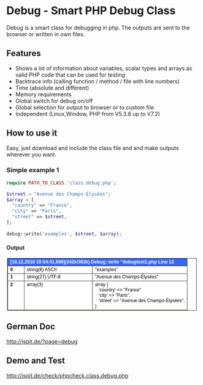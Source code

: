 # Debug - Smart PHP Debug Class

Debug is a smart class for debugging in php. 
The outputs are sent to the browser or written in own files.

## Features

- Shows a lot of information about variables, scalar types and arrays as valid PHP code that can be used for testing
- Backtrace info (calling function / method / file with line numbers)
- Time (absolute and different)
- Memory requirements
- Global switch for debug on/off
- Global selection for output to browser or to custom file
- Independent (Linux,Window, PHP from V5.3.8 up to V7.2)

## How to use it

Easy, just download and include the class file and and make outputs wherever you want.

### Simple example 1

```php
require PATH_TO_CLASS.'class.debug.php';

$street = "Avenue des Champs-Élysées";
$array = [
  "country" => "France",
  "city" => "Paris",
  "street" => $street,
];
  
debug::write('examples', $street, $array);
```
#### Output

<table style="border:1px solid #3C3733;border-collapse:collapse;font:normal 12px Arial; width:98%;margin:2px;">
<tr style="border:1px solid #3C3733;background-color:#36f;color:#fff;font:normal 12px Arial;text-align:left;">
<td style="border:1px solid #3C3733;background-color:#36f;color:#fff;font:normal 12px Arial;text-align:left;" colspan="3"><b> [18.12.2018 19:54:41,569](342k/362k) Debug::write &quot;debugtest1.php Line 12 </b></td></tr>
<tr><td style="width:30px;border:1px solid #3C3733;vertical-align:top;background:#fff;color:#000;text-align:left;font:normal 12px Arial;"><b> 0</b></td><td style="width:165px;border:1px solid #3C3733;vertical-align:top;background:#fff;color:#000;text-align:left;font:normal 12px Arial;">string(8) ASCII</td><td style="border:1px solid #3C3733;vertical-align:top;background:#fff;color:#000;text-align:left;font:normal 12px Arial;">&quot;examples&quot;</td></tr><tr><td style="width:30px;border:1px solid #3C3733;vertical-align:top;background:#fff;color:#000;text-align:left;font:normal 12px Arial;"><b> 1</b></td><td style="width:165px;border:1px solid #3C3733;vertical-align:top;background:#fff;color:#000;text-align:left;font:normal 12px Arial;">string(27) UTF-8</td><td style="border:1px solid #3C3733;vertical-align:top;background:#fff;color:#000;text-align:left;font:normal 12px Arial;">&quot;Avenue des Champs-Élysées&quot;</td></tr><tr><td style="width:30px;border:1px solid #3C3733;vertical-align:top;background:#fff;color:#000;text-align:left;font:normal 12px Arial;"><b> 2</b></td><td style="width:165px;border:1px solid #3C3733;vertical-align:top;background:#fff;color:#000;text-align:left;font:normal 12px Arial;">array(3)</td><td style="border:1px solid #3C3733;vertical-align:top;background:#fff;color:#000;text-align:left;font:normal 12px Arial;">array (<br>
&nbsp;&nbsp; &#039;country&#039; =&gt; &quot;France&quot;<br>
&nbsp;&nbsp; &#039;city&#039; =&gt; &quot;Paris&quot;,<br>
&nbsp;&nbsp;  &#039;street&#039; =&gt; &quot;Avenue des Champs-Élysées&quot;,<br>
)
</td></tr></table>

## German Doc
http://jspit.de/?page=debug 

## Demo and Test
http://jspit.de/check/phpcheck.class.debug.php
